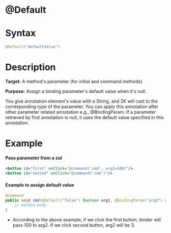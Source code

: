 # @Default

Syntax
======

``` java
@Default("defaultValue")
```

Description
===========

**Target:** A method's parameter (for initial and command methods)

**Purpose:** Assign a binding parameter's default value when it's null.

You give annotation element's value with a String, and ZK will cast to the corresponding type of the parameter. You can apply this annotation after other parameter related annotation e.g., @BindingParam. If a parameter retrieved by first annotation is null, it uses the default value specified in this annotation.

Example
=======

#### Pass parameter from a zul
``` xml
<button id="first" onClick="@command('cmd', arg2=100)"/>
<button id="second" onClick="@command('cmd')"/>
```

#### Example to assign default value
``` java
@Command
public void cmd(@Default("false") Boolean arg1, @BindingParam("arg2") @Default("3") Integer arg2) {
    // method body
}
```

-   According to the above example, if we click the first button, binder will pass 100 to arg2. If we click second button, arg2 will be 3.

